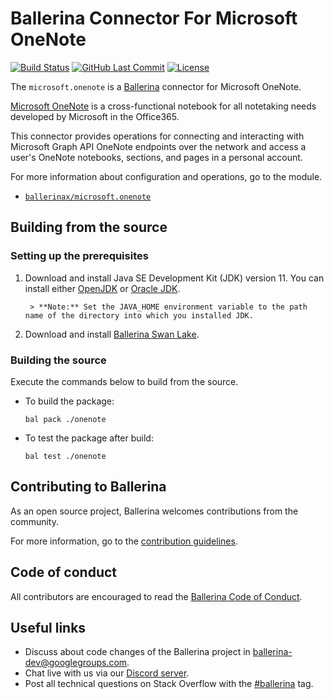 Ballerina Connector For Microsoft OneNote
===================

[![Build Status](https://github.com/ballerina-platform/module-ballerinax-microsoft.onenote/workflows/CI/badge.svg)](https://github.com/ballerina-platform/module-ballerinax-msgraph-onedrive/actions?query=workflow%3ACI)
[![GitHub Last Commit](https://img.shields.io/github/last-commit/ballerina-platform/module-ballerinax-microsoft.onenote.svg)](https://github.com/ballerina-platform/module-ballerinax-microsoft.onenote/commits/main)
[![License](https://img.shields.io/badge/License-Apache%202.0-blue.svg)](https://opensource.org/licenses/Apache-2.0)

The `microsoft.onenote` is a [Ballerina](https://ballerina.io/) connector for Microsoft OneNote.

[Microsoft OneNote](https://www.microsoft.com/en-ww/microsoft-365/onenote/digital-note-taking-app) is a cross-functional notebook for all notetaking needs developed by Microsoft in the Office365.

This connector provides operations for connecting and interacting with Microsoft Graph API OneNote endpoints over the network and access a user's OneNote notebooks, sections, and pages in a personal account.

For more information about configuration and operations, go to the module. 
- [`ballerinax/microsoft.onenote`](onenote/Module.md)

## Building from the source
### Setting up the prerequisites

1. Download and install Java SE Development Kit (JDK) version 11. You can install either [OpenJDK](https://adoptopenjdk.net/) or [Oracle JDK](https://www.oracle.com/java/technologies/javase-jdk11-downloads.html).

        > **Note:** Set the JAVA_HOME environment variable to the path name of the directory into which you installed JDK.

2. Download and install [Ballerina Swan Lake](https://ballerina.io/). 

### Building the source
Execute the commands below to build from the source.

* To build the package:
    ```    
    bal pack ./onenote
    ```
* To test the package after build:
    ```
    bal test ./onenote
    ```
## Contributing to Ballerina
As an open source project, Ballerina welcomes contributions from the community. 

For more information, go to the [contribution guidelines](https://github.com/ballerina-platform/ballerina-lang/blob/main/CONTRIBUTING.md).

## Code of conduct
All contributors are encouraged to read the [Ballerina Code of Conduct](https://ballerina.io/code-of-conduct).

## Useful links
* Discuss about code changes of the Ballerina project in [ballerina-dev@googlegroups.com](mailto:ballerina-dev@googlegroups.com).
* Chat live with us via our [Discord server](https://discord.gg/ballerinalang).
* Post all technical questions on Stack Overflow with the [#ballerina](https://stackoverflow.com/questions/tagged/ballerina) tag.
